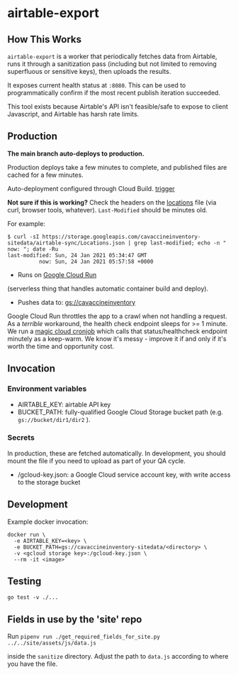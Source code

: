 # airtable-export

## How This Works

`airtable-export` is a worker that periodically fetches data from Airtable, runs
it through a sanitization pass (including but not limited to removing
superfluous or sensitive keys), then uploads the results.

It exposes current health status at `:8080`.
This can be used to programmatically confirm if the most recent publish
iteration succeeded.

This tool exists because Airtable's API isn't feasible/safe to expose to client
Javascript, and Airtable has harsh rate limits.

## Production

**The main branch auto-deploys to production.**

Production deploys take a few minutes to complete, and published files are
cached for a few minutes.

Auto-deployment configured through Cloud Build.
[trigger](https://console.cloud.google.com/cloud-build/triggers/edit/2a8c6015-8b1d-4073-815f-f35edd1a3b1a?project=cavaccineinventory)

**Not sure if this is working?**
Check the headers on the
[locations](https://storage.googleapis.com/cavaccineinventory-sitedata/airtable-sync/Locations.json)
file (via curl, browser tools, whatever).
`Last-Modified` should be minutes old.

For example:
```
$ curl -sI https://storage.googleapis.com/cavaccineinventory-sitedata/airtable-sync/Locations.json | grep last-modified; echo -n "          now: "; date -Ru
last-modified: Sun, 24 Jan 2021 05:34:47 GMT
          now: Sun, 24 Jan 2021 05:57:58 +0000
```

* Runs on [Google Cloud Run](https://console.cloud.google.com/run/detail/us-west1/airtable-export-prod/metrics?authuser=1&organizationId=0&project=cavaccineinventory&supportedpurview=project)

(serverless thing that handles automatic container build and deploy).

* Pushes data to: [gs://cavaccineinventory](https://console.cloud.google.com/storage/browser/cavaccineinventory-sitedata?project=cavaccineinventory&pageState=(%22StorageObjectListTable%22:(%22f%22:%22%255B%255D%22))&prefix=&forceOnObjectsSortingFiltering=false)

Google Cloud Run throttles the app to a crawl when not handling a request.
As a _terrible_ workaround, the health check endpoint sleeps for >= 1 minute.
We run a [magic cloud cronjob](https://console.cloud.google.com/cloudscheduler?project=cavaccineinventory)
which calls that status/healthcheck endpoint minutely as a keep-warm.
We know it's messy - improve it if and only if it's worth the time and
opportunity cost.

## Invocation

### Environment variables

* AIRTABLE_KEY: airtable API key
* BUCKET_PATH: fully-qualified Google Cloud Storage bucket path (e.g.
  `gs://bucket/dir1/dir2` ).

### Secrets

In production, these are fetched automatically.
In development, you should mount the file if you need to upload as part of your QA cycle.

* /gcloud-key.json: a Google Cloud service account key, with write access to the
  storage bucket

## Development

Example docker invocation:

```
docker run \
  -e AIRTABLE_KEY=<key> \
  -e BUCKET_PATH=gs://cavaccineinventory-sitedata/<directory> \
  -v <gcloud storage key>:/gcloud-key.json \
  --rm -it <image>`
```

## Testing

```
go test -v ./...
```

## Fields in use by the 'site' repo

Run `pipenv run ./get_required_fields_for_site.py ../../site/assets/js/data.js`

inside the `sanitize` directory. Adjust the path to `data.js` according to where
you have the file.
